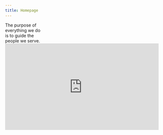 ```yaml
---
title: Homepage
---
```


<title-block>
The purpose of<br>
everything we do<br>
<span>is to guide the<br>
people we serve.</span>
</title-block>

<grid background="black-white">
<column lg="16">

<iframe src="https://player.vimeo.com/video/293453905?title=0&byline=0&portrait=0?color=ff0000" width="500" height="281" frameborder="0" webkitallowfullscreen mozallowfullscreen allowfullscreen />

</column>
</grid>

<grid background="gray-10">
<column lg="8">

<p size="xl">When we blend human-centered design
with time-tested business acumen and deep domain expertise, the results speak for themselves.</p>

<icon name="ArrowDown32"></icon>

</column>
</grid>

<grid background="gray-10">
<column lg="4">

### Today

</column>
<column lg="4" md="4">

  <tile
    caption="Security"
    name="Threats are at an all time low">
    <img src="images/Image_1.png" alt="A laptop showing security analytics" class="tile__img"/>
  </tile>

</column>
<column lg="4" md="4">

  <tile
    caption="Brand"
    name="Our typeface Plex is going global">
    <img src="images/Image_2.png" alt="Various letters and characters in the Plex typeface" class="tile__img"/>
  </tile>

</column>
<column lg="4" md="4">

  <tile
    caption="Quantum"
    name="Everything we know is about to change">
    <img src="images/Image_3.png" alt="Various letters and characters in the Plex typeface" class="tile__img"/>
  </tile>

</column>
</grid>
